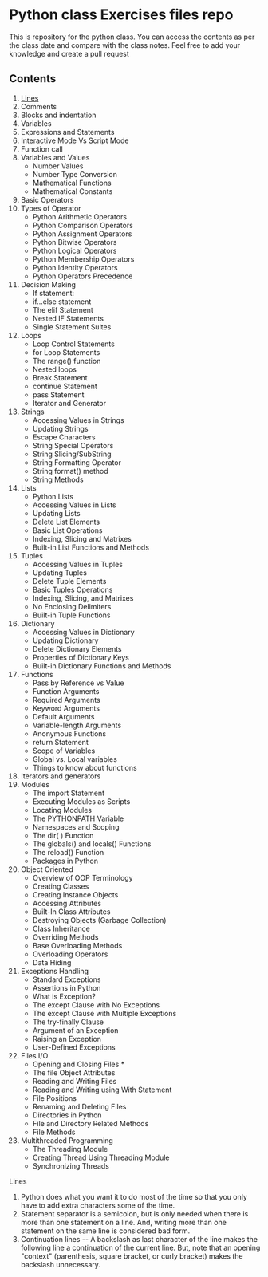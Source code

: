 # Python class Exercises files repo
This is repository for the python class. You can access the contents as per the class date and compare with
the class notes. Feel free to add your knowledge and create a pull request

## Contents 

1. [Lines](#lines)	
2. Comments	
3. Blocks and indentation	
4. Variables	
5. Expressions and Statements	
6. Interactive Mode Vs Script Mode	
7. Function call	
8. Variables and Values	
    * Number Values	
    * Number Type Conversion	
    * Mathematical Functions	
    * Mathematical Constants	
9. Basic Operators	
10. Types of Operator	
    * Python Arithmetic Operators	
    * Python Comparison Operators	
    * Python Assignment Operators	
    * Python Bitwise Operators	
    * Python Logical Operators	
    * Python Membership Operators	
    * Python Identity Operators	
    * Python Operators Precedence	
11. Decision Making	
    * If statement:	
    * if...else statement	
    * The elif Statement	
    * Nested IF Statements	
    * Single Statement Suites	
12. Loops	
    * Loop Control Statements 
    * for Loop Statements	
    * The range() function	
    * Nested loops	
    * Break Statement	
    * continue Statement	
    * pass Statement	
    * Iterator and Generator	
13. Strings	
    * Accessing Values in Strings	
    * Updating Strings	
    * Escape Characters	
    * String Special Operators	
    * String Slicing/SubString	
    * String Formatting Operator	
    * String format() method	
    * String Methods	
14. Lists	
    * Python Lists	
    * Accessing Values in Lists	
    * Updating Lists	
    * Delete List Elements	
    * Basic List Operations	
    * Indexing, Slicing and Matrixes	
    * Built-in List Functions and Methods	
15. Tuples	
    * Accessing Values in Tuples	
    * Updating Tuples	
    * Delete Tuple Elements	
    * Basic Tuples Operations	
    * Indexing, Slicing, and Matrixes	
    * No Enclosing Delimiters	
    * Built-in Tuple Functions	
16. Dictionary	
    * Accessing Values in Dictionary	
    * Updating Dictionary	
    * Delete Dictionary Elements	
    * Properties of Dictionary Keys	
    * Built-in Dictionary Functions and Methods
17. Functions	
    * Pass by Reference vs Value	
    * Function Arguments	
    * Required Arguments	
    * Keyword Arguments	
    * Default Arguments	
    * Variable-length Arguments	
    * Anonymous Functions	
    * return Statement	
    * Scope of Variables	
    * Global vs. Local variables	
    * Things to know about functions	
18. Iterators and generators	
19. Modules	
    * The import Statement	
    * Executing Modules as Scripts	
    * Locating Modules	
    * The PYTHONPATH Variable	
    * Namespaces and Scoping	
    * The dir( ) Function	
    * The globals() and locals() Functions	
    * The reload() Function	
    * Packages in Python	
20. Object Oriented	
    * Overview of OOP Terminology	
    * Creating Classes	
    * Creating Instance Objects	
    * Accessing Attributes	
    * Built-In Class Attributes	
    * Destroying Objects (Garbage Collection)	
    * Class Inheritance	
    * Overriding Methods	
    * Base Overloading Methods	
    * Overloading Operators	
    * Data Hiding	
21. Exceptions Handling	
    * Standard Exceptions	
    * Assertions in Python	
    * What is Exception?	
    * The except Clause with No Exceptions	
    * The except Clause with Multiple Exceptions	
    * The try-finally Clause	
    * Argument of an Exception	
    * Raising an Exception	
    * User-Defined Exceptions	
22. Files I/O	
    * Opening and Closing Files	    * 
    * The file Object Attributes	
    * Reading and Writing Files	
    * Reading and Writing using With Statement	
    * File Positions	
    * Renaming and Deleting Files	
    * Directories in Python	
    * File and Directory Related Methods	
    * File Methods	
23. Multithreaded Programming	
    * The Threading Module	
    * Creating Thread Using Threading Module	
    * Synchronizing Threads	


Lines
1.	Python does what you want it to do most of the time so that you only have to add
extra characters some of the time.
2.	Statement separator is a semicolon, but is only needed when there is more than 
one statement on a line. And, writing more than one statement on the same line is
considered bad form.
3.	Continuation lines -- A backslash as last character of the line makes the following line a continuation of the current line. But, note that an opening "context" (parenthesis, square bracket, or curly bracket) makes the backslash unnecessary.

<!-- Comments
Everything after "#" on a line is ignored. No block comments, but doc strings are a
comment in quotes at the beginning of a module, class, method or function. Also, editors
with support for Python often provide the ability to comment out selected blocks of code,
usually with "##".

Names and tokens
● Allowed characters: az – AZ 09 underscore, and must begin with a letter or underscore.
● Names and identifiers are case sensitive.
● Identifiers can be of unlimited length.
● Special names, customizing, etc. Usually begin and end in double underscores.
● Special name classes Single and double underscores.
○ Single leading single underscore Suggests a "private" method or variable name. Not imported by "from module import *".
○ Single trailing underscore Use it to avoid conflicts with Python keywords.
○ Double leading underscores Used in a class definition to cause name mangling (weak hiding). But, not often used.
● Naming conventions Not rigid, but:
○ Modules and packages all lower case.
○ Globals and constants Upper case.
○ Classes Bumpy caps with initial upper.
○ Methods and functions All lower case with words separated by underscores.
○ Local variables Lower case (with underscore between words) or bumpy caps with initial lower or your choice.
○ Good advice Follow the conventions used in the code on which you are working.
● Names/variables in Python do not have a type. Values have types.


Blocks and indentation
Python represents block structure and nested block structure with indentation, not with
begin and end brackets.
The empty block Use the pass noop statement.
Benefits of the use of indentation to indicate structure:
● Reduces the need for a coding standard. Only need to specify that indentation is 4 spaces and no hard tabs.
● Reduces inconsistency. Code from different sources follow the same indentation style. It has to.
● Reduces work. Only need to get the indentation correct, not both indentation and brackets.
● Reduces clutter. Eliminates all the curly brackets.
● If it looks correct, it is correct. Indentation cannot fool the reader.

Variables 
1.	Variables are memory allocated in RAM to store data/value;
2.	Variable names are usually meaningful — they document what the variable is used for.
3.	Variable names can be as long as you like.
    a.	They can contain both letters and numbers but they can’t begin with a number.
    b.	It is legal to use uppercase letters, but it is conventional to use only lowercase for variables names, Eg, myNameIs, myFirstVariable
    c.	The underscore character, _, can appear in a name. It is often used in names with multiple words, Eg. your_name or airspeed_of_unladen_swallow.	
4.	Variable names cannot be reserved words
False 	class 	finally 	is 	return
None 	continue 	for 	lambda 	try
True 	def 	from 	nonlocal 	while
and 	del	global 	not 	with
as 	elif 	if 	or 	yield
assert 	else 	import 	pass
break 	except 	in 	raise  

Expressions and Statements
An expression is a combination of values, variables, and operators. A value all by
itself is considered an expression, and so is a variable, so the following are all legal
expressions:
>>> 42
42
A statement is a unit of code that performs certain task.
>>> n = 17
>>> print(n)
The first line is an assignment statement that gives a value to n. The second line is a
print statement that displays the value of n.

Interactive Mode Vs Script Mode
•	Writing in directly on python shell is interactive mode.
•	Simple way to use Interactive Mode is by running python in command prompt. (cmd)
•	We directly interact with python interpreter
>>> a = 15
>>> print(a)

•	Save code in a file called a script. 
•	Python scripts have names that end with .py i.e. file extension.
•	Run the script file using “python file.py”.


Function call
•	Function is like machine. It takes certain input variables and gives certain output.
•	It is common to say that a function “takes” an argument and “returns” a result. The result is also called the return value.
•	We can identify using () parenthesis.

Syntax: function_name(input arguments)
E.g.
>>> print(“Hello World”)

Variables and Values
Number Values
	Python supports different numerical types:
•	int (signed integers) − They are often called just integers or ints. They are positive or negative whole numbers with no decimal point. Integers in Python 3 are of unlimited size. Python 2 has two integer types - int and long. There is no 'long integer' in Python 3 anymore.
•	float (floating point real values) − Also called floats, they represent real numbers and are written with a decimal point dividing the integer and the fractional parts. Floats may also be in scientific notation, with E or e indicating the power of 10 (2.5e2 = 2.5 x 102 = 250).
•	complex (complex numbers) − are of the form a + bJ, where a and b are floats and J (or j) represents the square root of -1 (which is an imaginary number). The real part of the number is a, and the imaginary part is b. Complex numbers are not used much in Python programming. -->

